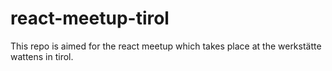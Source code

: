 # react-meetup-tirol
This repo is aimed for the react meetup which takes place at the werkstätte wattens in tirol.
